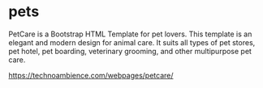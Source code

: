 # pets
PetCare is a Bootstrap HTML Template for pet lovers. This template is an elegant and modern design for animal care. It suits all types of pet stores, pet hotel, pet boarding, veterinary grooming, and other multipurpose pet care.

https://technoambience.com/webpages/petcare/
